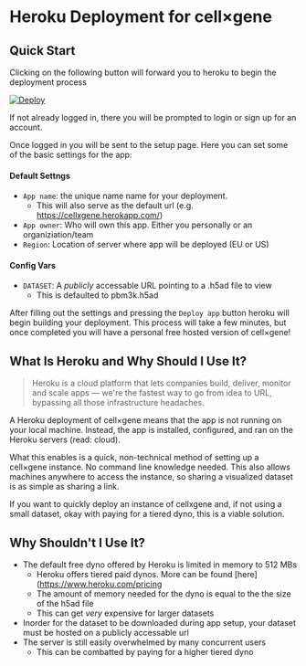 # Heroku Deployment for cell×gene

## Quick Start

Clicking on the following button will forward you to heroku to begin the deployment process

<a href="https://heroku.com/deploy?template=https://github.com/chanzuckerberg/cellxgene/tree/heroku">
  <img src="https://www.herokucdn.com/deploy/button.svg" alt="Deploy">
</a>

If not already logged in, there you will be prompted to login or sign up for an account.

Once logged in you will be sent to the setup page. Here you can set some of the basic settings for the app:

#### Default Settngs

- `App name`: the unique name name for your deployment.
  - This will also serve as the default url (e.g. https://cellxgene.herokapp.com/)
- `App owner`: Who will own this app. Either you personally or an organiziation/team
- `Region`: Location of server where app will be deployed (EU or US)

#### Config Vars

- `DATASET`: A _publicly_ accessable URL pointing to a .h5ad file to view
  - This is defaulted to pbm3k.h5ad

After filling out the settings and pressing the `Deploy app` button heroku will begin building your deployment. This process will take a few minutes, but once completed you will have a personal free hosted version of cell×gene!

## What Is Heroku and Why Should I Use It?

> Heroku is a cloud platform that lets companies build, deliver, monitor and scale apps — we're the fastest way to go from idea to URL, bypassing all those infrastructure headaches.

A Heroku deployment of cell×gene means that the app is not running on your local machine. Instead, the app is installed, configured, and ran on the Heroku servers (read: cloud).

What this enables is a quick, non-technical method of setting up a cell×gene instance. No command line knowledge needed. This also allows machines anywhere to access the instance, so sharing a visualized dataset is as simple as sharing a link.

If you want to quickly deploy an instance of cellxgene and, if not using a small dataset, okay with paying for a tiered dyno, this is a viable solution.

## Why Shouldn't I Use It?

- The default free dyno offered by Heroku is limited in memory to 512 MBs
  - Heroku offers tiered paid dynos. More can be found [here](https://www.heroku.com/pricing
  - The amount of memory needed for the dyno is equal to the the size of the h5ad file
  - This can get _very_ expensive for larger datasets
- Inorder for the dataset to be downloaded during app setup, your dataset must be hosted on a publicly accessable url
- The server is still easily overwhelmed by many concurrent users
  - This can be combatted by paying for a higher tiered dyno
